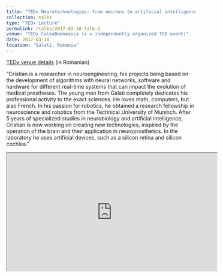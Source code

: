 ```yaml
---
title: "TEDx Neurotechnologies: from neurons to artificial intelligence"
collection: talks
type: "TEDx Lecture"
permalink: /talks/2017-03-18-talk-1
venue: "TEDx CaleaDomneasca (x = independently organized TED event)"
date: 2017-03-18
location: "Galati, Romania"
---
```


[TEDx venue details](https://www.ted.com/tedx/events/21484) (in Romanian)

"Cristian is a researcher in neuroengineering, his projects being based on the development of algorithms with neural networks, software and hardware for different real-time systems that can impact the evolution of medical prostheses. The young man from Galati completely dedicates his professional activity to the exact sciences. He loves math, computers, but also French. In his passion for robotics, he obtained a research fellowship in neuroscience and robotics from the Technical University of Muninch. After 5 years of specialized studies in neurobiology and artificial intelligence, Cristian is now working on creating new technologies, inspired by the operation of the brain and their application in neuroprosthetics. In the laboratory he uses artificial devices, such as a silicon retina and silicon cochlea."

<iframe width="560" height="315" src="https://www.youtube.com/embed/Oin_hCC2WrE"></iframe>
